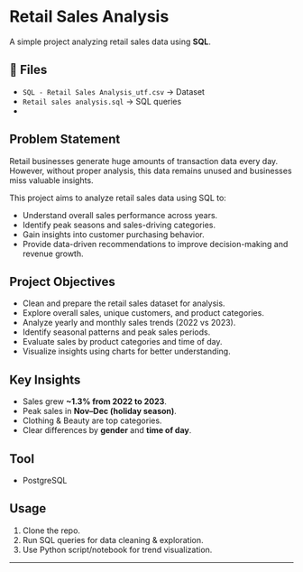 # Retail Sales Analysis

A simple project analyzing retail sales data using **SQL**.

## 📂 Files
- `SQL - Retail Sales Analysis_utf.csv` → Dataset  
- `Retail sales analysis.sql` → SQL queries
- 
## Problem Statement
Retail businesses generate huge amounts of transaction data every day.  
However, without proper analysis, this data remains unused and businesses miss valuable insights.  

This project aims to analyze retail sales data using SQL to:  
- Understand overall sales performance across years.  
- Identify peak seasons and sales-driving categories.  
- Gain insights into customer purchasing behavior.  
- Provide data-driven recommendations to improve decision-making and revenue growth.

## Project Objectives
- Clean and prepare the retail sales dataset for analysis.  
- Explore overall sales, unique customers, and product categories.  
- Analyze yearly and monthly sales trends (2022 vs 2023).  
- Identify seasonal patterns and peak sales periods.  
- Evaluate sales by product categories and time of day.  
- Visualize insights using charts for better understanding.  

## Key Insights
- Sales grew **~1.3% from 2022 to 2023**.  
- Peak sales in **Nov–Dec (holiday season)**.  
- Clothing & Beauty are top categories.  
- Clear differences by **gender** and **time of day**.  

## Tool
- PostgreSQL

## Usage
1. Clone the repo.  
2. Run SQL queries for data cleaning & exploration.  
3. Use Python script/notebook for trend visualization.  

---
